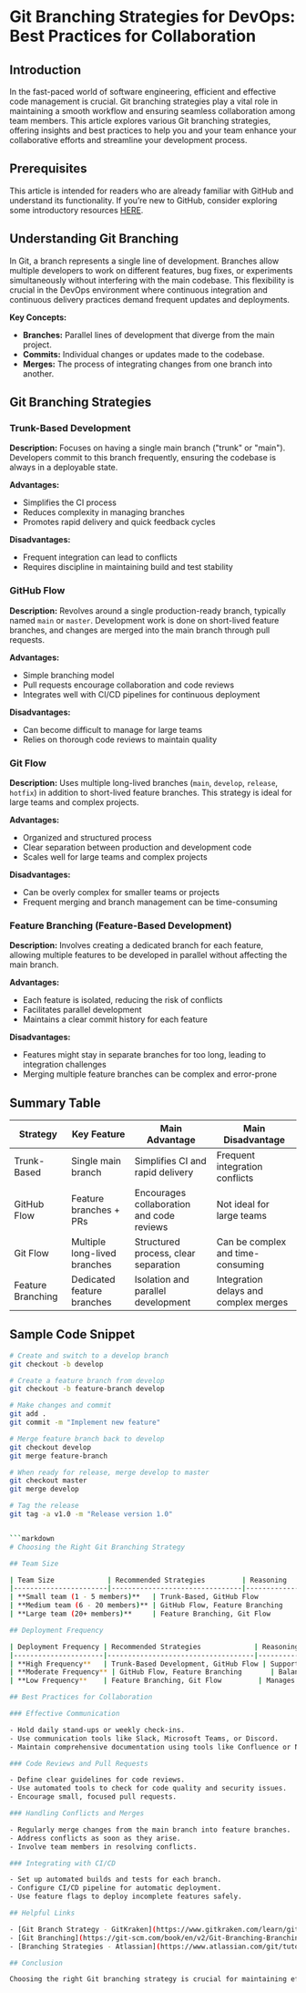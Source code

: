 # Git Branching Strategies for DevOps: Best Practices for Collaboration

## Introduction

In the fast-paced world of software engineering, efficient and effective code management is crucial. Git branching strategies play a vital role in maintaining a smooth workflow and ensuring seamless collaboration among team members. This article explores various Git branching strategies, offering insights and best practices to help you and your team enhance your collaborative efforts and streamline your development process.

## Prerequisites

This article is intended for readers who are already familiar with GitHub and understand its functionality. If you’re new to GitHub, consider exploring some introductory resources [HERE](#).

## Understanding Git Branching

In Git, a branch represents a single line of development. Branches allow multiple developers to work on different features, bug fixes, or experiments simultaneously without interfering with the main codebase. This flexibility is crucial in the DevOps environment where continuous integration and continuous delivery practices demand frequent updates and deployments.

**Key Concepts:**
- **Branches:** Parallel lines of development that diverge from the main project.
- **Commits:** Individual changes or updates made to the codebase.
- **Merges:** The process of integrating changes from one branch into another.

## Git Branching Strategies

### Trunk-Based Development

**Description:** Focuses on having a single main branch ("trunk" or "main"). Developers commit to this branch frequently, ensuring the codebase is always in a deployable state.

**Advantages:**
- Simplifies the CI process
- Reduces complexity in managing branches
- Promotes rapid delivery and quick feedback cycles

**Disadvantages:**
- Frequent integration can lead to conflicts
- Requires discipline in maintaining build and test stability

### GitHub Flow

**Description:** Revolves around a single production-ready branch, typically named `main` or `master`. Development work is done on short-lived feature branches, and changes are merged into the main branch through pull requests.

**Advantages:**
- Simple branching model
- Pull requests encourage collaboration and code reviews
- Integrates well with CI/CD pipelines for continuous deployment

**Disadvantages:**
- Can become difficult to manage for large teams
- Relies on thorough code reviews to maintain quality

### Git Flow

**Description:** Uses multiple long-lived branches (`main`, `develop`, `release`, `hotfix`) in addition to short-lived feature branches. This strategy is ideal for large teams and complex projects.

**Advantages:**
- Organized and structured process
- Clear separation between production and development code
- Scales well for large teams and complex projects

**Disadvantages:**
- Can be overly complex for smaller teams or projects
- Frequent merging and branch management can be time-consuming

### Feature Branching (Feature-Based Development)

**Description:** Involves creating a dedicated branch for each feature, allowing multiple features to be developed in parallel without affecting the main branch.

**Advantages:**
- Each feature is isolated, reducing the risk of conflicts
- Facilitates parallel development
- Maintains a clear commit history for each feature

**Disadvantages:**
- Features might stay in separate branches for too long, leading to integration challenges
- Merging multiple feature branches can be complex and error-prone

## Summary Table

| Strategy           | Key Feature                    | Main Advantage                           | Main Disadvantage                        |
|--------------------|--------------------------------|------------------------------------------|------------------------------------------|
| Trunk-Based        | Single main branch             | Simplifies CI and rapid delivery         | Frequent integration conflicts           |
| GitHub Flow        | Feature branches + PRs         | Encourages collaboration and code reviews| Not ideal for large teams                |
| Git Flow           | Multiple long-lived branches   | Structured process, clear separation     | Can be complex and time-consuming        |
| Feature Branching  | Dedicated feature branches     | Isolation and parallel development       | Integration delays and complex merges    |

## Sample Code Snippet

```sh
# Create and switch to a develop branch
git checkout -b develop

# Create a feature branch from develop
git checkout -b feature-branch develop

# Make changes and commit
git add .
git commit -m "Implement new feature"

# Merge feature branch back to develop
git checkout develop
git merge feature-branch

# When ready for release, merge develop to master
git checkout master
git merge develop

# Tag the release
git tag -a v1.0 -m "Release version 1.0"


```markdown
# Choosing the Right Git Branching Strategy

## Team Size

| Team Size             | Recommended Strategies         | Reasoning                                                                 |
|-----------------------|--------------------------------|--------------------------------------------------------------------------|
| **Small team (1 - 5 members)**   | Trunk-Based, GitHub Flow          | Simpler strategies minimize overhead and facilitate rapid integration.   |
| **Medium team (6 - 20 members)** | GitHub Flow, Feature Branching     | Structured branching to handle multiple features and tasks simultaneously.|
| **Large team (20+ members)**     | Feature Branching, Git Flow       | Structured approach to managing multiple parallel developments and releases. |

## Deployment Frequency

| Deployment Frequency | Recommended Strategies             | Reasoning                                                           |
|----------------------|------------------------------------|--------------------------------------------------------------------|
| **High Frequency**   | Trunk-Based Development, GitHub Flow | Supports continuous integration and quick deployments.              |
| **Moderate Frequency** | GitHub Flow, Feature Branching       | Balances structure and flexibility for regular updates.             |
| **Low Frequency**    | Feature Branching, Git Flow         | Manages long development cycles and ensures stability.             |

## Best Practices for Collaboration

### Effective Communication

- Hold daily stand-ups or weekly check-ins.
- Use communication tools like Slack, Microsoft Teams, or Discord.
- Maintain comprehensive documentation using tools like Confluence or Notion.

### Code Reviews and Pull Requests

- Define clear guidelines for code reviews.
- Use automated tools to check for code quality and security issues.
- Encourage small, focused pull requests.

### Handling Conflicts and Merges

- Regularly merge changes from the main branch into feature branches.
- Address conflicts as soon as they arise.
- Involve team members in resolving conflicts.

### Integrating with CI/CD

- Set up automated builds and tests for each branch.
- Configure CI/CD pipeline for automatic deployment.
- Use feature flags to deploy incomplete features safely.

## Helpful Links

- [Git Branch Strategy - GitKraken](https://www.gitkraken.com/learn/git/best-practices/git-branch-strategy)
- [Git Branching](https://git-scm.com/book/en/v2/Git-Branching-Branching-Workflows)
- [Branching Strategies - Atlassian](https://www.atlassian.com/git/tutorials/comparing-workflows)

## Conclusion

Choosing the right Git branching strategy is crucial for maintaining efficiency and collaboration within your team. By understanding the needs of your team size and deployment frequency, you can select a strategy that balances simplicity and structure, ensuring smooth development workflows.
```
